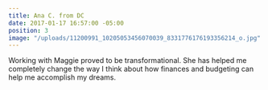 ```yaml
---
title: Ana C. from DC
date: 2017-01-17 16:57:00 -05:00
position: 3
image: "/uploads/11200991_10205053456070039_8331776176193356214_o.jpg"
---
```


Working with Maggie proved to be transformational. She has helped me completely change the way I think about how finances and budgeting can help me accomplish my dreams.